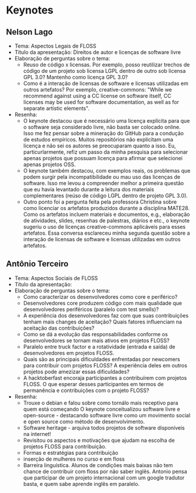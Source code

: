 # Keynotes 

## Nelson Lago
* Tema: Aspectos Legais de FLOSS
* Título da apresentação: Direitos de autor e licenças de software livre
* Elaboração de perguntas sobre o tema:
  * Reuso de código x licensas. Por exemplo, posso reutilizar trechos de código de um projeto sob licensa LGPL dentro de 
  outro sob licensa GPL 3.0? Mantenho como licença GPL 3.0?
  * Como é a interação de licensas de software e licensas utilizadas em outros artefatos? 
  Por exemplo, creative-commons: "While we recommend against using a CC license on software itself, CC licenses may be 
  used for software documentation, as well as for separate artistic elements".
* Resenha:
  * O keynote destacou que é necessário uma licença explícita para que o software seja considerado livre, não basta ser 
  colocado online. Isso me fez pensar sobre a mineração do GitHub para a condução de estudos empíricos. Muitos repositórios 
  não explicitam uma licença e não sei os autores se preocuparam quanto a isso. Eu, particurlarmente, refiz um passo da 
  minha pesquisa para selecionar apenas projetos que possuam licença para afirmar que selecionei apenas projetos OSS. 
  * O keynote também destacou, com exemplos reais, os problemas que podem surgir pela incompatibilidade ou mau uso das 
  licenças de software. Isso me levou a compreender melhor a primeira questão que eu havia levantado durante a leitura dos 
  materiais complementares (reúso de código LGPL dentro de projeto GPL 3.0).
  * Outro ponto foi a pergunta feita pela professora Christina sobre como licenciar os artefatos produzidos durante a 
  disciplina MATE28. Como os artefatos incluem materiais e documentos, e.g., elaboração de atividades, slides, 
  resenhas de palestras, diários e etc., o keynote sugeriu o uso de licenças creative-commons aplicáveis para esses artefatos. 
  Essa conversa esclareceu minha segunda questão sobre a interação de licensas de software e licensas utilizadas em outros artefatos.


## Antônio Terceiro
* Tema: Aspectos Sociais de FLOSS
* Título da apresentação: 
* Elaboração de perguntas sobre o tema:
  * Como caracterizar os desenvolvedores como core e periférico? 
  * Desenvolvedores core produzem código com mais qualidade que desenvolvedores periféricos (paralelo com test smells)?
  * A experiência dos desenvolvedores faz com que suas contribuições tenham mais changes de aceitação? Quais fatores influenciam na aceitação das contribuições?
  * Como se dá a evolução das responsabilidades conforme os desenvolvedores se tornam mais ativos em projetos FLOSS?
  * Paralelo entre truck factor e a rotatividade (entrada e saída) de desenvolvedores em projetos FLOSS.
  * Quais são as principais dificuldades enfrentadas por newcomers para contribuir com projetos FLOSS? A experiência deles em outros projetos pode amezizar essas dificuldades?
  * A hacktoberfast encoraja participantes a contribuírem com projetos FLOSS. O que esperar desses participantes em termos de permanência e contribuições com o projeto FLOSS?
* Resenha:
  * Trouxe o debian e falou sobre como tornálo mais receptivo para quem está começando O keynote conceitualizou software livre e open-source - destacando software livre como um movimento social e open source como método de desenvolvimento.
  * Software heritage - arquiva todos projetos de software disponíveis na internet!
  * Revisitou os aspectos e motivações que ajudam na escolha de projetos FLOSS para contribuição. 
  * Formas e estratégias para contribuição
  * inserção de mulheres no curso e em floss
  * Barreira linguística. Alunos de condições mais baixas não tem chance de contribuir com floss por não saber inglês. Antonio pensa que participar de um projeto internacional com um google tradutor basta, e quem sabe aprende inglẽs em paralelo.